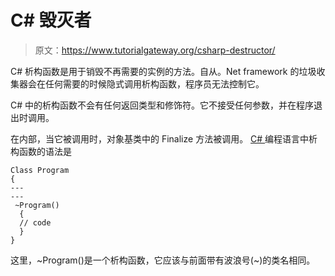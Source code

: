 # C# 毁灭者

> 原文：<https://www.tutorialgateway.org/csharp-destructor/>

C# 析构函数是用于销毁不再需要的实例的方法。自从。Net framework 的垃圾收集器会在任何需要的时候隐式调用析构函数，程序员无法控制它。

C# 中的析构函数不会有任何返回类型和修饰符。它不接受任何参数，并在程序退出时调用。

在内部，当它被调用时，对象基类中的 Finalize 方法被调用。 [C# ](https://www.tutorialgateway.org/csharp-tutorial/) 编程语言中析构函数的语法是

```
Class Program
{
---
---
 ~Program()
  {
  // code
  }
}
```

这里，~Program()是一个析构函数，它应该与前面带有波浪号(~)的类名相同。